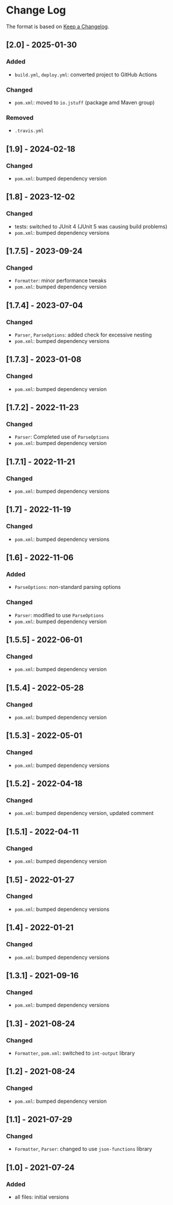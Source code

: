 # Change Log

The format is based on [Keep a Changelog](http://keepachangelog.com/).

## [2.0] - 2025-01-30
### Added
- `build.yml`, `deploy.yml`: converted project to GitHub Actions
### Changed
- `pom.xml`: moved to `io.jstuff` (package amd Maven group)
### Removed
- `.travis.yml`

## [1.9] - 2024-02-18
### Changed
- `pom.xml`: bumped dependency version

## [1.8] - 2023-12-02
### Changed
- tests: switched to JUnit 4 (JUnit 5 was causing build problems)
- `pom.xml`: bumped dependency versions

## [1.7.5] - 2023-09-24
### Changed
- `Formatter`: minor performance tweaks
- `pom.xml`: bumped dependency version

## [1.7.4] - 2023-07-04
### Changed
- `Parser`, `ParseOptions`: added check for excessive nesting
- `pom.xml`: bumped dependency versions

## [1.7.3] - 2023-01-08
### Changed
- `pom.xml`: bumped dependency version

## [1.7.2] - 2022-11-23
### Changed
- `Parser`: Completed use of `ParseOptions`
- `pom.xml`: bumped dependency version

## [1.7.1] - 2022-11-21
### Changed
- `pom.xml`: bumped dependency versions

## [1.7] - 2022-11-19
### Changed
- `pom.xml`: bumped dependency versions

## [1.6] - 2022-11-06
### Added
- `ParseOptions`: non-standard parsing options
### Changed
- `Parser`: modified to use `ParseOptions`
- `pom.xml`: bumped dependency version

## [1.5.5] - 2022-06-01
### Changed
- `pom.xml`: bumped dependency version

## [1.5.4] - 2022-05-28
### Changed
- `pom.xml`: bumped dependency version

## [1.5.3] - 2022-05-01
### Changed
- `pom.xml`: bumped dependency versions

## [1.5.2] - 2022-04-18
### Changed
- `pom.xml`: bumped dependency version, updated comment

## [1.5.1] - 2022-04-11
### Changed
- `pom.xml`: bumped dependency version

## [1.5] - 2022-01-27
### Changed
- `pom.xml`: bumped dependency versions

## [1.4] - 2022-01-21
### Changed
- `pom.xml`: bumped dependency versions

## [1.3.1] - 2021-09-16
### Changed
- `pom.xml`: bumped dependency versions

## [1.3] - 2021-08-24
### Changed
- `Formatter`, `pom.xml`: switched to `int-output` library

## [1.2] - 2021-08-24
### Changed
- `pom.xml`: bumped dependency version

## [1.1] - 2021-07-29
### Changed
- `Formatter`, `Parser`: changed to use `json-functions` library

## [1.0] - 2021-07-24
### Added
- all files: initial versions
